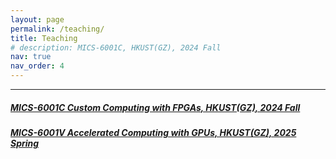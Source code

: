 ```yaml
---
layout: page
permalink: /teaching/
title: Teaching
# description: MICS-6001C, HKUST(GZ), 2024 Fall 
nav: true
nav_order: 4
---
```

-------------
##### [MICS-6001C Custom Computing with FPGAs, HKUST(GZ), 2024 Fall](https://third-sing-154.notion.site/MICS-6100C-Custom-Computing-with-FPGAs-5b83600bfec3465d91f48f0a43af9df4) 
##### [MICS-6001V Accelerated Computing with GPUs, HKUST(GZ), 2025 Spring](https://third-sing-154.notion.site/MICS-6001V-Accelerated-Computing-with-GPUs-131590a3f57f80bcae74c730259f9600?pvs=74) 